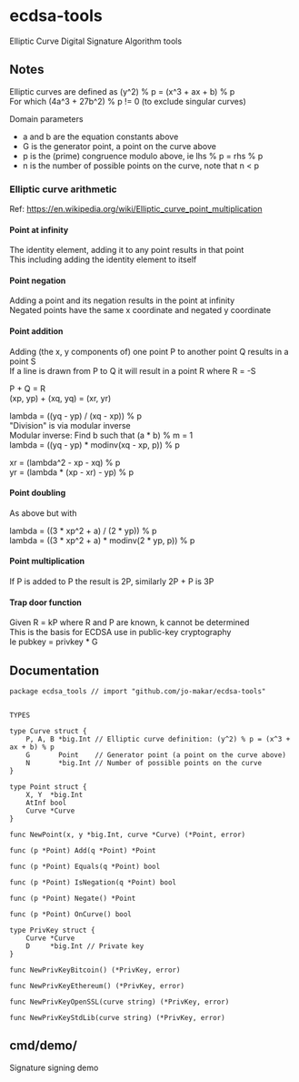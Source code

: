 # ecdsa-tools

Elliptic Curve Digital Signature Algorithm tools

## Notes

Elliptic curves are defined as (y^2) % p = (x^3 + ax + b) % p  
For which (4a^3 + 27b^2) % p != 0 (to exclude singular curves)

Domain parameters
- a and b are the equation constants above
- G is the generator point, a point on the curve above
- p is the (prime) congruence modulo above, ie lhs % p = rhs % p
- n is the number of possible points on the curve, note that n < p

### Elliptic curve arithmetic

Ref: <https://en.wikipedia.org/wiki/Elliptic_curve_point_multiplication>

#### Point at infinity

The identity element, adding it to any point results in that point  
This including adding the identity element to itself

#### Point negation

Adding a point and its negation results in the point at infinity  
Negated points have the same x coordinate and negated y coordinate

#### Point addition

Adding (the x, y components of) one point P to another point Q results in a point S  
If a line is drawn from P to Q it will result in a point R where R = -S

P + Q = R  
(xp, yp) + (xq, yq) = (xr, yr)

lambda = ((yq - yp) / (xq - xp)) % p  
"Division" is via modular inverse  
Modular inverse: Find b such that (a * b) % m = 1  
lambda = ((yq - yp) * modinv(xq - xp, p)) % p

xr = (lambda^2 - xp - xq) % p  
yr = (lambda * (xp - xr) - yp) % p

#### Point doubling

As above but with

lambda = ((3 * xp^2 + a) / (2 * yp)) % p  
lambda = ((3 * xp^2 + a) * modinv(2 * yp, p)) % p

#### Point multiplication

If P is added to P the result is 2P, similarly 2P + P is 3P

#### Trap door function

Given R = kP where R and P are known, k cannot be determined  
This is the basis for ECDSA use in public-key cryptography  
Ie pubkey = privkey * G

## Documentation

<!-- go doc start -->
```
package ecdsa_tools // import "github.com/jo-makar/ecdsa-tools"


TYPES

type Curve struct {
	P, A, B *big.Int // Elliptic curve definition: (y^2) % p = (x^3 + ax + b) % p
	G       Point    // Generator point (a point on the curve above)
	N       *big.Int // Number of possible points on the curve
}

type Point struct {
	X, Y  *big.Int
	AtInf bool
	Curve *Curve
}

func NewPoint(x, y *big.Int, curve *Curve) (*Point, error)

func (p *Point) Add(q *Point) *Point

func (p *Point) Equals(q *Point) bool

func (p *Point) IsNegation(q *Point) bool

func (p *Point) Negate() *Point

func (p *Point) OnCurve() bool

type PrivKey struct {
	Curve *Curve
	D     *big.Int // Private key
}

func NewPrivKeyBitcoin() (*PrivKey, error)

func NewPrivKeyEthereum() (*PrivKey, error)

func NewPrivKeyOpenSSL(curve string) (*PrivKey, error)

func NewPrivKeyStdLib(curve string) (*PrivKey, error)

```
<!-- go doc end -->

## cmd/demo/

Signature signing demo
